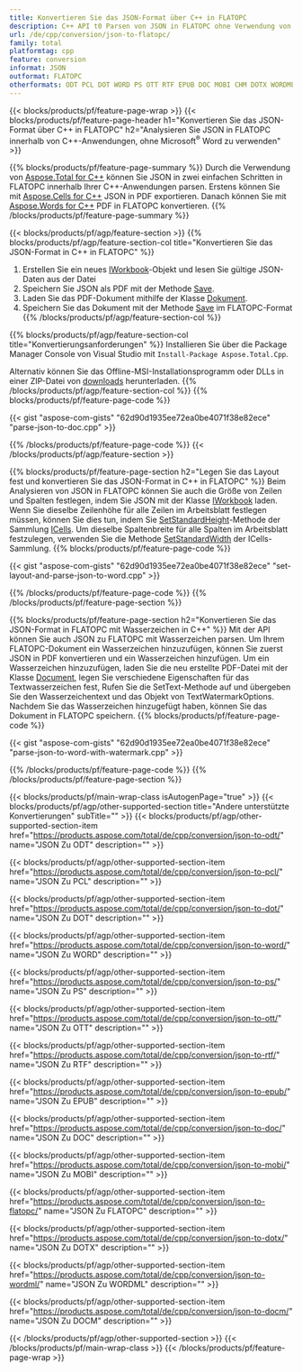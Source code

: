 ```yaml
---
title: Konvertieren Sie das JSON-Format über C++ in FLATOPC
description: C++ API t0 Parsen von JSON in FLATOPC ohne Verwendung von Microsoft Word
url: /de/cpp/conversion/json-to-flatopc/
family: total
platformtag: cpp
feature: conversion
informat: JSON
outformat: FLATOPC
otherformats: ODT PCL DOT WORD PS OTT RTF EPUB DOC MOBI CHM DOTX WORDML DOCM
---
```

{{< blocks/products/pf/feature-page-wrap >}}
{{< blocks/products/pf/feature-page-header h1="Konvertieren Sie das JSON-Format über C++ in FLATOPC" h2="Analysieren Sie JSON in FLATOPC innerhalb von C++-Anwendungen, ohne Microsoft<sup>&reg;</sup> Word zu verwenden" >}}

{{% blocks/products/pf/feature-page-summary %}}
Durch die Verwendung von [Aspose.Total for C++](https://products.aspose.com/total/cpp/) können Sie JSON in zwei einfachen Schritten in FLATOPC innerhalb Ihrer C++-Anwendungen parsen. Erstens können Sie mit [Aspose.Cells for C++](https://products.aspose.com/cells/cpp/) JSON in PDF exportieren. Danach können Sie mit [Aspose.Words for C++](https://products.aspose.com/words/cppp/) PDF in FLATOPC konvertieren. 
{{% /blocks/products/pf/feature-page-summary  %}}

{{< blocks/products/pf/agp/feature-section >}}
{{% blocks/products/pf/agp/feature-section-col title="Konvertieren Sie das JSON-Format in C++ in FLATOPC" %}}
1. Erstellen Sie ein neues [IWorkbook](https://reference.aspose.com/cells/cpp/class/aspose.cells.i_workbook)-Objekt und lesen Sie gültige JSON-Daten aus der Datei
2. Speichern Sie JSON als PDF mit der Methode [Save](https://reference.aspose.com/cells/cpp/class/aspose.cells.i_workbook#a9460f52a2dec8f4bf623a4905167d997).
3. Laden Sie das PDF-Dokument mithilfe der Klasse [Dokument](https://reference.aspose.com/words/cpp/class/aspose.words.document).
4. Speichern Sie das Dokument mit der Methode [Save](https://reference.aspose.com/words/cpp/class/aspose.words.document#save_string_saveformat) im FLATOPC-Format
{{% /blocks/products/pf/agp/feature-section-col %}}

{{% blocks/products/pf/agp/feature-section-col title="Konvertierungsanforderungen" %}}
Installieren Sie über die Package Manager Console von Visual Studio mit ```Install-Package Aspose.Total.Cpp```.

Alternativ können Sie das Offline-MSI-Installationsprogramm oder DLLs in einer ZIP-Datei von [downloads](https://downloads.aspose.com/total/cpp) herunterladen.
{{% /blocks/products/pf/agp/feature-section-col %}}
{{% blocks/products/pf/feature-page-code %}}

{{< gist "aspose-com-gists" "62d90d1935ee72ea0be4071f38e82ece" "parse-json-to-doc.cpp" >}}


{{% /blocks/products/pf/feature-page-code %}}
{{< /blocks/products/pf/agp/feature-section >}}

{{% blocks/products/pf/feature-page-section  h2="Legen Sie das Layout fest und konvertieren Sie das JSON-Format in C++ in FLATOPC" %}}
Beim Analysieren von JSON in FLATOPC können Sie auch die Größe von Zeilen und Spalten festlegen, indem Sie JSON mit der Klasse [IWorkbook](https://reference.aspose.com/cells/cpp/class/aspose.cells.i_workbook) laden. Wenn Sie dieselbe Zeilenhöhe für alle Zeilen im Arbeitsblatt festlegen müssen, können Sie dies tun, indem Sie [SetStandardHeight](https://reference.aspose.com/cells/cpp/class/aspose.cells.i_cell#a0b79a3163e2b601aa1b6a6a1e3f1467f )-Methode der Sammlung [ICells](https://reference.aspose.com/cells/cpp/class/aspose.cells.i_cell). Um dieselbe Spaltenbreite für alle Spalten im Arbeitsblatt festzulegen, verwenden Sie die Methode [SetStandardWidth](https://reference.aspose.com/cells/cpp/class/aspose.cells.i_cell#a48f5dbccc3bf4bb9e6e882094b500bd7) der ICells-Sammlung.
{{% blocks/products/pf/feature-page-code %}}

{{< gist "aspose-com-gists" "62d90d1935ee72ea0be4071f38e82ece" "set-layout-and-parse-json-to-word.cpp" >}}
{{% /blocks/products/pf/feature-page-code  %}}
{{% /blocks/products/pf/feature-page-section %}}

{{% blocks/products/pf/feature-page-section  h2="Konvertieren Sie das JSON-Format in FLATOPC mit Wasserzeichen in C++" %}}
Mit der API können Sie auch JSON zu FLATOPC mit Wasserzeichen parsen. Um Ihrem FLATOPC-Dokument ein Wasserzeichen hinzuzufügen, können Sie zuerst JSON in PDF konvertieren und ein Wasserzeichen hinzufügen. Um ein Wasserzeichen hinzuzufügen, laden Sie die neu erstellte PDF-Datei mit der Klasse [Document](https://reference.aspose.com/words/cpp/class/aspose.words.document), legen Sie verschiedene Eigenschaften für das Textwasserzeichen fest,
Rufen Sie die SetText-Methode auf und übergeben Sie den Wasserzeichentext und das Objekt von TextWatermarkOptions. Nachdem Sie das Wasserzeichen hinzugefügt haben, können Sie das Dokument in FLATOPC speichern.
{{% blocks/products/pf/feature-page-code %}}

{{< gist "aspose-com-gists" "62d90d1935ee72ea0be4071f38e82ece" "parse-json-to-word-with-watermark.cpp" >}}
{{% /blocks/products/pf/feature-page-code  %}}
{{% /blocks/products/pf/feature-page-section %}}

{{< blocks/products/pf/main-wrap-class isAutogenPage="true" >}}
{{< blocks/products/pf/agp/other-supported-section title="Andere unterstützte Konvertierungen" subTitle="" >}}
{{< blocks/products/pf/agp/other-supported-section-item href="https://products.aspose.com/total/de/cpp/conversion/json-to-odt/" name="JSON Zu ODT" description="" >}}

{{< blocks/products/pf/agp/other-supported-section-item href="https://products.aspose.com/total/de/cpp/conversion/json-to-pcl/" name="JSON Zu PCL" description="" >}}

{{< blocks/products/pf/agp/other-supported-section-item href="https://products.aspose.com/total/de/cpp/conversion/json-to-dot/" name="JSON Zu DOT" description="" >}}

{{< blocks/products/pf/agp/other-supported-section-item href="https://products.aspose.com/total/de/cpp/conversion/json-to-word/" name="JSON Zu WORD" description="" >}}

{{< blocks/products/pf/agp/other-supported-section-item href="https://products.aspose.com/total/de/cpp/conversion/json-to-ps/" name="JSON Zu PS" description="" >}}

{{< blocks/products/pf/agp/other-supported-section-item href="https://products.aspose.com/total/de/cpp/conversion/json-to-ott/" name="JSON Zu OTT" description="" >}}

{{< blocks/products/pf/agp/other-supported-section-item href="https://products.aspose.com/total/de/cpp/conversion/json-to-rtf/" name="JSON Zu RTF" description="" >}}

{{< blocks/products/pf/agp/other-supported-section-item href="https://products.aspose.com/total/de/cpp/conversion/json-to-epub/" name="JSON Zu EPUB" description="" >}}

{{< blocks/products/pf/agp/other-supported-section-item href="https://products.aspose.com/total/de/cpp/conversion/json-to-doc/" name="JSON Zu DOC" description="" >}}

{{< blocks/products/pf/agp/other-supported-section-item href="https://products.aspose.com/total/de/cpp/conversion/json-to-mobi/" name="JSON Zu MOBI" description="" >}}

{{< blocks/products/pf/agp/other-supported-section-item href="https://products.aspose.com/total/de/cpp/conversion/json-to-flatopc/" name="JSON Zu FLATOPC" description="" >}}

{{< blocks/products/pf/agp/other-supported-section-item href="https://products.aspose.com/total/de/cpp/conversion/json-to-dotx/" name="JSON Zu DOTX" description="" >}}

{{< blocks/products/pf/agp/other-supported-section-item href="https://products.aspose.com/total/de/cpp/conversion/json-to-wordml/" name="JSON Zu WORDML" description="" >}}

{{< blocks/products/pf/agp/other-supported-section-item href="https://products.aspose.com/total/de/cpp/conversion/json-to-docm/" name="JSON Zu DOCM" description="" >}}


{{< /blocks/products/pf/agp/other-supported-section >}}
{{< /blocks/products/pf/main-wrap-class >}}
{{< /blocks/products/pf/feature-page-wrap >}}